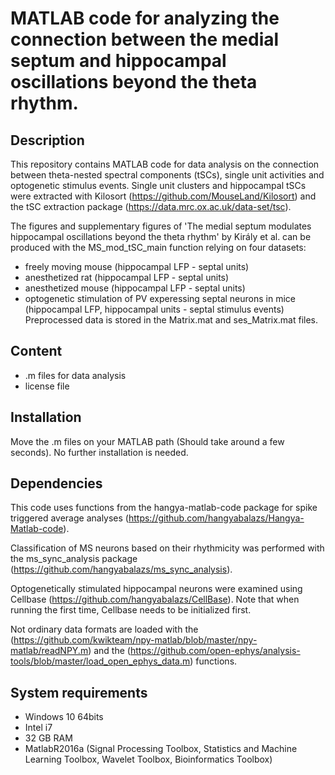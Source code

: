 # MATLAB code for analyzing the connection between the medial septum and hippocampal oscillations beyond the theta rhythm.

## Description

This repository contains MATLAB code for data analysis on the connection between theta-nested spectral components (tSCs), single unit activities and optogenetic stimulus events. Single unit clusters and hippocampal tSCs were extracted with Kilosort (https://github.com/MouseLand/Kilosort) and the tSC extraction package (https://data.mrc.ox.ac.uk/data-set/tsc).

The figures and supplementary figures of 'The medial septum modulates hippocampal oscillations beyond the theta rhythm' by Király et al. can be produced with the MS_mod_tSC_main function relying on four datasets:
- freely moving mouse (hippocampal LFP - septal units) 
- anesthetized rat (hippocampal LFP - septal units)
- anesthetized mouse (hippocampal LFP - septal units)
- optogenetic stimulation of PV experessing septal neurons in mice (hippocampal LFP, hippocampal units - septal stimulus events)
Preprocessed data is stored in the Matrix.mat and ses_Matrix.mat files.

## Content

- .m files for data analysis
- license file

## Installation

Move the .m files on your MATLAB path (Should take around a few seconds). No further installation is needed. 

## Dependencies

This code uses functions from the hangya-matlab-code package for spike triggered average analyses (https://github.com/hangyabalazs/Hangya-Matlab-code).

Classification of MS neurons based on their rhythmicity was performed with the ms_sync_analysis package (https://github.com/hangyabalazs/ms_sync_analysis). 

Optogenetically stimulated hippocampal neurons were examined using Cellbase (https://github.com/hangyabalazs/CellBase). Note that when running the first time, Cellbase needs to be initialized first.

Not ordinary data formats are loaded with the (https://github.com/kwikteam/npy-matlab/blob/master/npy-matlab/readNPY.m) and the (https://github.com/open-ephys/analysis-tools/blob/master/load_open_ephys_data.m) functions.

## System requirements

- Windows 10 64bits
- Intel i7
- 32 GB RAM
- MatlabR2016a (Signal Processing Toolbox, Statistics and Machine Learning Toolbox, Wavelet Toolbox, Bioinformatics Toolbox)
